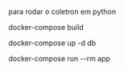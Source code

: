 para rodar o coletron em python

docker-compose build

docker-compose up -d db    

docker-compose run --rm app
